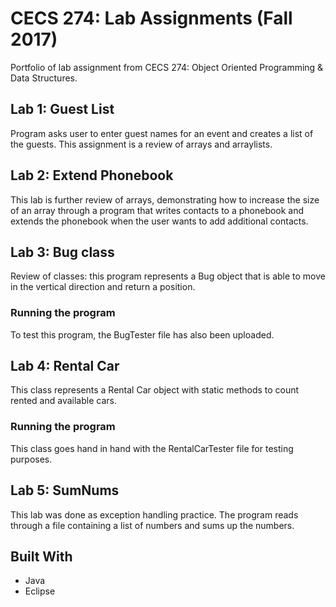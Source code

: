 # CECS 274: Lab Assignments (Fall 2017)

Portfolio of lab assignment from CECS 274: Object Oriented Programming & Data Structures.

## Lab 1: Guest List

Program asks user to enter guest names for an event and creates a list of the guests.  This assignment is a review of arrays and arraylists.

## Lab 2: Extend Phonebook

This lab is further review of arrays, demonstrating how to increase the size of an array through a program that writes contacts to a phonebook and extends the phonebook when the user wants to add additional contacts.

## Lab 3: Bug class

Review of classes: this program represents a Bug object that is able to move in the vertical direction and return a position.

### Running the program

To test this program, the BugTester file has also been uploaded.

## Lab 4: Rental Car

This class represents a Rental Car object with static methods to count rented and available cars.

### Running the program

This class goes hand in hand with the RentalCarTester file for testing purposes.

## Lab 5: SumNums

This lab was done as exception handling practice.  The program reads through a file containing a list of numbers and sums up the numbers.

## Built With

* Java
* Eclipse
